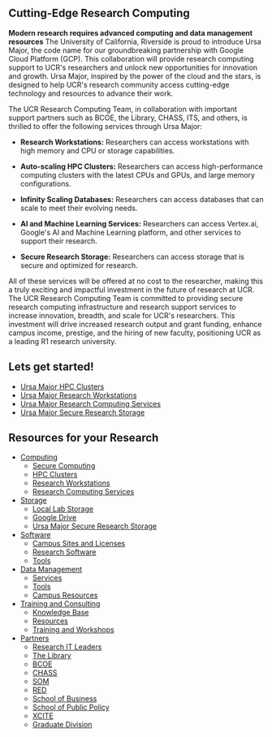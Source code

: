 ## Cutting-Edge Research Computing ##

**Modern research requires advanced computing and data management resources** 
The University of California, Riverside is proud to introduce Ursa Major, the code name for our groundbreaking partnership with Google Cloud Platform (GCP). This collaboration will provide research computing support to UCR's researchers and unlock new opportunities for innovation and growth. Ursa Major, inspired by the power of the cloud and the stars, is designed to help UCR's research community access cutting-edge technology and resources to advance their work.

The UCR Research Computing Team, in collaboration with important support partners such as BCOE, the Library, CHASS, ITS, and others, is thrilled to offer the following services through Ursa Major:

* **Research Workstations:** Researchers can access workstations with high memory and CPU or storage capabilities.

* **Auto-scaling HPC Clusters:** Researchers can access high-performance computing clusters with the latest CPUs and GPUs, and large memory configurations.

* **Infinity Scaling Databases:** Researchers can access databases that can scale to meet their evolving needs.

* **AI and Machine Learning Services:** Researchers can access Vertex.ai, Google's AI and Machine Learning platform, and other services to support their research.

* **Secure Research Storage:** Researchers can access storage that is secure and optimized for research.

All of these services will be offered at no cost to the researcher, making this a truly exciting and impactful investment in the future of research at UCR. The UCR Research Computing Team is committed to providing secure research computing infrastructure and research support services to increase innovation, breadth, and scale for UCR's researchers. This investment will drive increased research output and grant funding, enhance campus income, prestige, and the hiring of new faculty, positioning UCR as a leading R1 research university.

## Lets get started! ##

* [Ursa Major HPC Clusters](Computing/HPC_Clusters#ucr-ursa-major-hpc)
* [Ursa Major Research Workstations](Computing/Research_Workstations)
* [Ursa Major Research Computing Services](Computing/Research_Computing_Services)
* [Ursa Major Secure Research Storage](Storage/Ursa_Major)

## Resources for your Research ##

* [Computing](Computing)
    * [Secure Computing](Computing/Secure_Computing)
    * [HPC Clusters](Computing/HPC_Clusters)
    * [Research Workstations](Computing/Research_Workstations)
    * [Research Computing Services](Computing/Research_Computing_Services)
* [Storage](Storage)
    * [Local Lab Storage](Storage/Local_Lab_Storage)
    * [Google Drive](Storage/Google_Drive)
    * [Ursa Major Secure Research Storage](Storage/Ursa_Major)
* [Software](Software)
    * [Campus Sites and Licenses](Software/Campus_Sites_and_Licenses)
    * [Research Software](Software/Research_Software)
    * [Tools](Software/Tools)
* [Data Management](Data_Management)
    * [Services](Data_Management/Services)
    * [Tools](Data_Management/Tools)
    * [Campus Resources](Data_Management/Campus_Resources)
* [Training and Consulting](Training_and_Consulting)
    * [Knowledge Base](Training_and_Consulting/Knowledge_Base)
    * [Resources](Training_and_Consulting/Resources)
    * [Training and Workshops](Training_and_Consulting/Trainings_and_Workshops)
* [Partners](Partners)
    * [Research IT Leaders](Partners/Research_IT_Leaders)
    * [The Library](Partners/The_Library)
    * [BCOE](Partners/BCOE)
    * [CHASS](Partners/CHASS)
    * [SOM](Partners/SOM)
    * [RED](Partners/RED)
    * [School of Business](Partners/School_of_Business)
    * [School of Public Policy](Partners/School_of_Public_Policy)
    * [XCITE](Partners/XCITE)
    * [Graduate Division](Partners/Graduate_Division)
